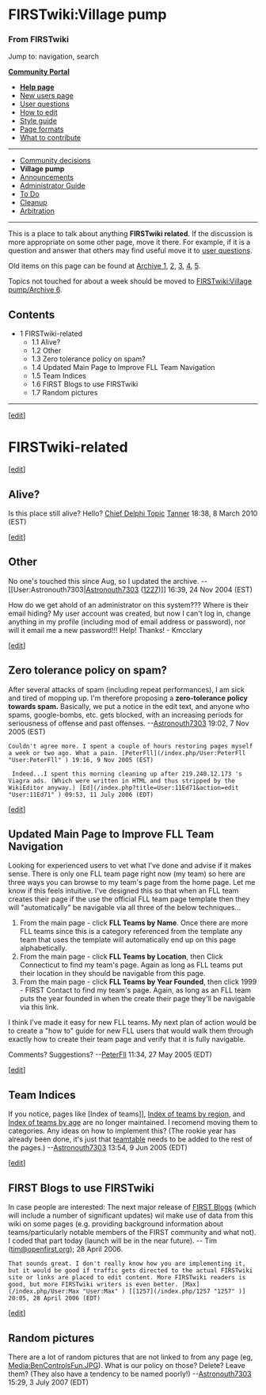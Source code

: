 

# FIRSTwiki:Village pump

### From FIRSTwiki

Jump to: navigation, search

**[Community Portal](/index.php/FIRSTwiki:Community_portal "FIRSTwiki:Community portal" )**

  * **[Help page](/index.php/FIRSTwiki:Help "FIRSTwiki:Help" )**
  * [New users page](/index.php/FIRSTwiki:New_users_page "FIRSTwiki:New users page" )
  * [User questions](/index.php/FIRSTwiki:User_questions "FIRSTwiki:User questions" )
  * [How to edit](/index.php/FIRSTwiki:How_does_one_edit_a_page "FIRSTwiki:How does one edit a page" )
  * [Style guide](/index.php/FIRSTwiki:Style_guide "FIRSTwiki:Style guide" )
  * [Page formats](/index.php/FIRSTwiki:Page_formats "FIRSTwiki:Page formats" )
  * [What to contribute](/index.php/FIRSTwiki:What_to_contribute "FIRSTwiki:What to contribute" )

* * *

  * [Community decisions](/index.php/FIRSTwiki:Community_decisions "FIRSTwiki:Community decisions" )
  * **Village pump**
  * [Announcements](/index.php/FIRSTwiki:Announcements "FIRSTwiki:Announcements" )
  * [Administrator Guide](/index.php/FIRSTwiki:Guide_for_administrators "FIRSTwiki:Guide for administrators" )
  * [To Do](/index.php/FIRSTwiki:To_Do "FIRSTwiki:To Do" )
  * [Cleanup](/index.php/FIRSTwiki:Cleanup "FIRSTwiki:Cleanup" )
  * [Arbitration](/index.php/FIRSTwiki:Arbitration "FIRSTwiki:Arbitration" )  
---  
  
  
This is a place to talk about anything **FIRSTwiki related**. If the
discussion is more appropriate on some other page, move it there. For example,
if it is a question and answer that others may find useful move it to [user
questions](/index.php/FIRSTwiki:User_questions "FIRSTwiki:User questions" ).

Old items on this page can be found at [Archive
1](/index.php/FIRSTwiki:Village_pump/Archive_1 "FIRSTwiki:Village pump/Archive
1" ), [2](/index.php/FIRSTwiki:Village_pump/Archive_2 "FIRSTwiki:Village
pump/Archive 2" ), [3](/index.php/FIRSTwiki:Village_pump/Archive_3
"FIRSTwiki:Village pump/Archive 3" ),
[4](/index.php/FIRSTwiki:Village_pump/Archive_4 "FIRSTwiki:Village
pump/Archive 4" ), [5](/index.php/FIRSTwiki:Village_pump/Archive_5
"FIRSTwiki:Village pump/Archive 5" ).

Topics not touched for about a week should be moved to [FIRSTwiki:Village
pump/Archive 6](/index.php/FIRSTwiki:Village_pump/Archive_6 "FIRSTwiki:Village
pump/Archive 6" ).

## Contents

  * 1 FIRSTwiki-related
    * 1.1 Alive?
    * 1.2 Other
    * 1.3 Zero tolerance policy on spam?
    * 1.4 Updated Main Page to Improve FLL Team Navigation
    * 1.5 Team Indices
    * 1.6 FIRST Blogs to use FIRSTwiki
    * 1.7 Random pictures  
---  
  
[[edit](/index.php?title=FIRSTwiki:Village_pump&action=edit&section=1 "Edit
section: FIRSTwiki-related" )]

# FIRSTwiki-related

[[edit](/index.php?title=FIRSTwiki:Village_pump&action=edit&section=2 "Edit
section: Alive?" )]

## Alive?

Is this place still alive? Hello? [Chief Delphi
Topic](http://www.chiefdelphi.com/forums/showthread.php?t=83976
"http://www.chiefdelphi.com/forums/showthread.php?t=83976" )
[Tanner](/index.php/User:TannerLD "User:TannerLD" ) 18:38, 8 March 2010 (EST)

  

[[edit](/index.php?title=FIRSTwiki:Village_pump&action=edit&section=3 "Edit
section: Other" )]

## Other

No one's touched this since Aug, so I updated the archive.
--[[User:Astronouth7303|[Astronouth7303](/index.php/User:Astronouth7303
"User:Astronouth7303" ) ([1227](/index.php/1227 "1227" ))]] 16:39, 24 Nov 2004
(EST)

How do we get ahold of an administrator on this system??? Where is their email
hiding? My user account was created, but now I can't log in, change anything
in my profile (including mod of email address or password), nor will it email
me a new password!!! Help! Thanks! - Kmcclary

[[edit](/index.php?title=FIRSTwiki:Village_pump&action=edit&section=4 "Edit
section: Zero tolerance policy on spam?" )]

##  Zero tolerance policy on spam?

After several attacks of spam (including repeat performances), I am sick and
tired of mopping up. I'm therefore proposing a **zero-tolerance policy towards
spam.** Basically, we put a notice in the edit text, and anyone who spams,
google-bombs, etc. gets blocked, with an increasing periods for seriousness of
offense and past offenses. --[Astronouth7303](/index.php/User:Astronouth7303
"User:Astronouth7303" ) 19:02, 7 Nov 2005 (EST)

    Couldn't agree more. I spent a couple of hours restoring pages myself a week or two ago. What a pain. [PeterFll](/index.php/User:PeterFll "User:PeterFll" ) 19:16, 9 Nov 2005 (EST) 

     Indeed...I spent this morning cleaning up after 219.240.12.173 's Viagra ads. (Which were written in HTML and thus stripped by the WikiEditor anyway.) [Ed](/index.php?title=User:11Ed71&action=edit "User:11Ed71" ) 09:53, 11 July 2006 (EDT) 

[[edit](/index.php?title=FIRSTwiki:Village_pump&action=edit&section=5 "Edit
section: Updated Main Page to Improve FLL Team Navigation" )]

## Updated Main Page to Improve FLL Team Navigation

Looking for experienced users to vet what I've done and advise if it makes
sense. There is only one FLL team page right now (my team) so here are three
ways you can browse to my team's page from the home page. Let me know if this
feels intuitive. I've designed this so that when an FLL team creates their
page if the use the official FLL team page template then they will
"automatically" be navigable via all three of the below techniques...

  1. From the main page - click **FLL Teams by Name**. Once there are more FLL teams since this is a category referenced from the template any team that uses the template will automatically end up on this page alphabetically. 
  2. From the main page - click **FLL Teams by Location**, then Click Connecticut to find my team's page. Again as long as FLL teams put their location in they should be navigable from this page. 
  3. From the main page - click **FLL Teams by Year Founded**, then click 1999 - FIRST Contact to find my team's page. Again, as long as an FLL team puts the year founded in when the create their page they'll be navigable via this link. 

I think I've made it easy for new FLL teams. My next plan of action would be
to create a "how to" guide for new FLL users that would walk them through
exactly how to create their team page and verify that it is fully navigable.

Comments? Suggestions? --[PeterFll](/index.php/User:PeterFll "User:PeterFll" )
11:34, 27 May 2005 (EDT)

[[edit](/index.php?title=FIRSTwiki:Village_pump&action=edit&section=6 "Edit
section: Team Indices" )]

##  Team Indices

If you notice, pages like [Index of teams]], [Index of teams by
region](/index.php/Index_of_teams_by_region "Index of teams by region" ), and
[Index of teams by age](/index.php/Index_of_teams_by_age "Index of teams by
age" ) are no longer maintained. I recomend moving them to categories. Any
ideas on how to implement this? (The rookie year has already been done, it's
just that [teamtable](/index.php/Template:Teamtable "Template:Teamtable" )
needs to be added to the rest of the pages.)
--[Astronouth7303](/index.php/User:Astronouth7303 "User:Astronouth7303" )
13:54, 9 Jun 2005 (EDT)

[[edit](/index.php?title=FIRSTwiki:Village_pump&action=edit&section=7 "Edit
section: FIRST Blogs to use FIRSTwiki" )]

##  FIRST Blogs to use FIRSTwiki

In case people are interested: The next major release of [FIRST
Blogs](/index.php/FIRST_Blogs "FIRST Blogs" ) (which will include a number of
significant updates) wil make use of data from this wiki on some pages (e.g.
providing background information about teams/particularly notable members of
the FIRST community and what not). I coded that part today (launch will be in
the near future). -- Tim (tim@openfirst.org); 28 April 2006.

    That sounds great. I don't really know how you are implementing it, but it would be good if traffic gets directed to the actual FIRSTwiki site or links are placed to edit content. More FIRSTwiki readers is good, but more FIRSTwiki writers is even better. [Max](/index.php/User:Max "User:Max" ) [[1257](/index.php/1257 "1257" )] 20:05, 28 April 2006 (EDT) 

[[edit](/index.php?title=FIRSTwiki:Village_pump&action=edit&section=8 "Edit
section: Random pictures" )]

##  Random pictures

There are a lot of random pictures that are not linked to from any page (eg,
[Media:BenControlsFun.JPG](/media/d/df/BenControlsFun.JPG "BenControlsFun.JPG"
)). What is our policy on those? Delete? Leave them? (They also have a
tendency to be named poorly!)
--[Astronouth7303](/index.php/User:Astronouth7303 "User:Astronouth7303" )
15:29, 3 July 2007 (EDT)

